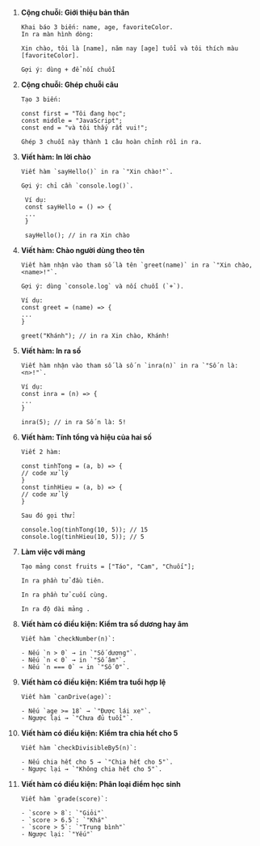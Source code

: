 1.  **Cộng chuỗi: Giới thiệu bản thân**

        Khai báo 3 biến: name, age, favoriteColor.
        In ra màn hình dòng:

        Xin chào, tôi là [name], năm nay [age] tuổi và tôi thích màu [favoriteColor].

        Gợi ý: dùng + để nối chuỗi

2.  **Cộng chuỗi: Ghép chuỗi câu**

        Tạo 3 biến:

        const first = "Tôi đang học";
        const middle = "JavaScript";
        const end = "và tôi thấy rất vui!";

        Ghép 3 chuỗi này thành 1 câu hoàn chỉnh rồi in ra.

3.  **Viết hàm: In lời chào**

        Viết hàm `sayHello()` in ra `"Xin chào!"`.

        Gợi ý: chỉ cần `console.log()`.

         Ví dụ:
         const sayHello = () => {
         ...
         }

         sayHello(); // in ra Xin chào

4.  **Viết hàm: Chào người dùng theo tên**

        Viết hàm nhận vào tham số là tên `greet(name)` in ra `"Xin chào, <name>!"`.

        Gợi ý: dùng `console.log` và nối chuỗi (`+`).

        Ví dụ:
        const greet = (name) => {
        ...
        }

        greet("Khánh"); // in ra Xin chào, Khánh!

5.  **Viết hàm: In ra số**

        Viết hàm nhận vào tham số là số n `inra(n)` in ra `"Số n là: <n>!"`.

        Ví dụ:
        const inra = (n) => {
        ...
        }

        inra(5); // in ra Số n là: 5!

6.  **Viết hàm: Tính tổng và hiệu của hai số**

        Viết 2 hàm:

        const tinhTong = (a, b) => {
        // code xử lý
        }
        const tinhHieu = (a, b) => {
        // code xử lý
        }

        Sau đó gọi thử:

        console.log(tinhTong(10, 5)); // 15
        console.log(tinhHieu(10, 5)); // 5

7.  **Làm việc với mảng**

        Tạo mảng const fruits = ["Táo", "Cam", "Chuối"];

        In ra phần tử đầu tiên.

        In ra phần tử cuối cùng.

        In ra độ dài mảng .

8.  **Viết hàm có điều kiện: Kiểm tra số dương hay âm**

        Viết hàm `checkNumber(n)`:

        - Nếu `n > 0` → in `"Số dương"`.
        - Nếu `n < 0` → in `"Số âm"`.
        - Nếu `n === 0` → in `"Số 0"`.

9.  **Viết hàm có điều kiện: Kiểm tra tuổi hợp lệ**

        Viết hàm `canDrive(age)`:

        - Nếu `age >= 18` → `"Được lái xe"`.
        - Ngược lại → `"Chưa đủ tuổi"`.

10. **Viết hàm có điều kiện: Kiểm tra chia hết cho 5**

        Viết hàm `checkDivisibleBy5(n)`:

        - Nếu chia hết cho 5 → `"Chia hết cho 5"`.
        - Ngược lại → `"Không chia hết cho 5"`.

11. **Viết hàm có điều kiện: Phân loại điểm học sinh**

        Viết hàm `grade(score)`:

        - `score > 8`: `"Giỏi"`
        - `score > 6.5`: `"Khá"`
        - `score > 5`: `"Trung bình"`
        - Ngược lại: `"Yếu"`

